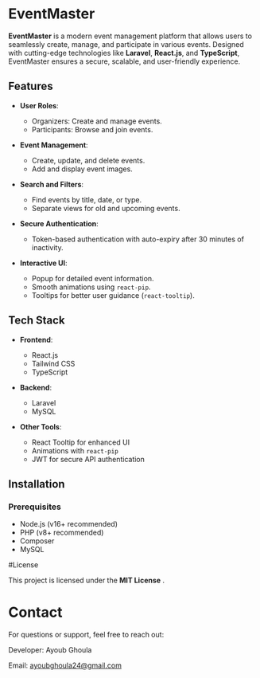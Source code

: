 # EventMaster

**EventMaster** is a modern event management platform that allows users to seamlessly create, manage, and participate in various events. Designed with cutting-edge technologies like **Laravel**, **React.js**, and **TypeScript**, EventMaster ensures a secure, scalable, and user-friendly experience.

## Features

- **User Roles**:  
  - Organizers: Create and manage events.  
  - Participants: Browse and join events.  

- **Event Management**:  
  - Create, update, and delete events.  
  - Add and display event images.  

- **Search and Filters**:  
  - Find events by title, date, or type.  
  - Separate views for old and upcoming events.  

- **Secure Authentication**:  
  - Token-based authentication with auto-expiry after 30 minutes of inactivity.  

- **Interactive UI**:  
  - Popup for detailed event information.  
  - Smooth animations using `react-pip`.  
  - Tooltips for better user guidance (`react-tooltip`).  

## Tech Stack

- **Frontend**:  
  - React.js  
  - Tailwind CSS  
  - TypeScript  

- **Backend**:  
  - Laravel  
  - MySQL  

- **Other Tools**:  
  - React Tooltip for enhanced UI  
  - Animations with `react-pip`  
  - JWT for secure API authentication  

## Installation

### Prerequisites

- Node.js (v16+ recommended)  
- PHP (v8+ recommended)  
- Composer  
- MySQL  


#License

This project is licensed under the **MIT License** .

# Contact

For questions or support, feel free to reach out:

Developer: Ayoub Ghoula

Email: ayoubghoula24@gmail.com